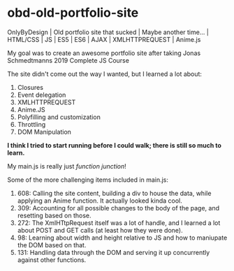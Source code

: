# obd-old-portfolio-site
OnlyByDesign | Old portfolio site that sucked | Maybe another time... | HTML/CSS | JS | ES5 | ES6 | AJAX | XMLHTTPREQUEST | Anime.js

My goal was to create an awesome portfolio site after taking Jonas Schmedtmanns 2019 Complete JS Course

The site didn't come out the way I wanted, but I learned a lot about: 
1. Closures
2. Event delegation
3. XMLHTTPREQUEST
4. Anime.JS
5. Polyfilling and customization
6. Throttling
7. DOM Manipulation

**I think I tried to start running before I could walk; there is still so much to learn.**

My main.js is really just *function junction*! 

Some of the more challenging items included in main.js:
1. 608: Calling the site content, building a div to house the data, while applying an Anime function. It actually looked kinda cool.
2. 309: Accounting for all possible changes to the body of the page, and resetting based on those.
3. 272: The XmlHTtpRequest itself was a lot of handle, and I learned a lot about POST and GET calls (at least how they were done).
4. 98: Learning about width and height relative to JS and how to maniupate the DOM based on that.
5. 131: Handling data through the DOM and serving it up concurrently against other functions.
